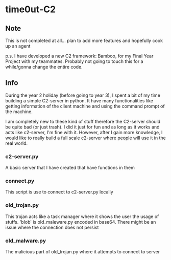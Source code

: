 # time0ut-C2


## Note


This is not completed at all... plan to add more features and hopefully cook up an agent

p.s. I have developed a new C2 framework: Bamboo, for my Final Year Project with my teammates. Probably not going to touch this for a while/gonna change the entire code.


## Info

During the year 2 holiday (before going to year 3), I spent a bit of my time building a simple C2-server in python. It have many functionalities like getting information of the client machine and using the command prompt of the machine.

I am completely new to these kind of stuff therefore the C2-server should be quite bad (or just trash). I did it just for fun and as long as it works and acts like c2-server, I'm fine with it. However, after I gain more knowledge, I would like to really build a full scale c2-server where people will use it in the real world.


### c2-server.py
A basic server that I have created that have functions in them


### connect.py
This script is use to connect to c2-server.py locally


### old_trojan.py
This trojan acts like a task manager where it shows the user the usage of stuffs. 'blob' is old_maleware.py encoded in base64. There might be an issue where the connection does not persist


### old_malware.py
The malicious part of old_trojan.py where it attempts to connect to server

